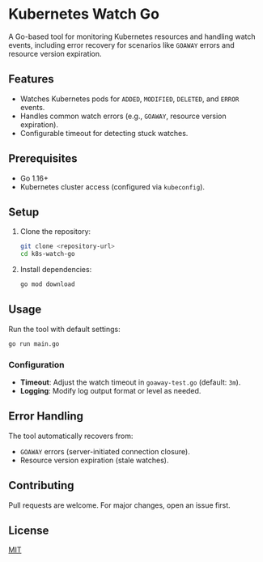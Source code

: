 # Kubernetes Watch Go

A Go-based tool for monitoring Kubernetes resources and handling watch events, including error recovery for scenarios like `GOAWAY` errors and resource version expiration.

## Features
- Watches Kubernetes pods for `ADDED`, `MODIFIED`, `DELETED`, and `ERROR` events.
- Handles common watch errors (e.g., `GOAWAY`, resource version expiration).
- Configurable timeout for detecting stuck watches.

## Prerequisites
- Go 1.16+
- Kubernetes cluster access (configured via `kubeconfig`).

## Setup
1. Clone the repository:
   ```bash
   git clone <repository-url>
   cd k8s-watch-go
   ```
2. Install dependencies:
   ```bash
   go mod download
   ```

## Usage
Run the tool with default settings:
```bash
go run main.go
```

### Configuration
- **Timeout**: Adjust the watch timeout in `goaway-test.go` (default: `3m`).
- **Logging**: Modify log output format or level as needed.

## Error Handling
The tool automatically recovers from:
- `GOAWAY` errors (server-initiated connection closure).
- Resource version expiration (stale watches).

## Contributing
Pull requests are welcome. For major changes, open an issue first.

## License
[MIT](LICENSE)